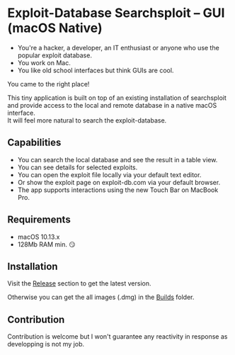 # Exploit-Database Searchsploit – GUI (macOS Native)
+ You're a hacker, a developer, an IT enthusiast or anyone who use the popular exploit database.
+ You work on Mac.
+ You like old school interfaces but think GUIs are cool.

You came to the right place!

This tiny application is built on top of an existing installation of searchsploit 
and provide access to the local and remote database in a native macOS interface.        
It will feel more natural to search the exploit-database. 


## Capabilities
+ You can search the local database and see the result in a table view.
+ You can see details for selected exploits.
+ You can open the exploit file locally via your default text editor.
+ Or show the exploit page on exploit-db.com via your default browser.
+ The app supports interactions using the new Touch Bar on MacBook Pro.

## Requirements
+ macOS 10.13.x
+ 128Mb RAM min. :smirk:

## Installation
Visit the [Release](https://github.com/tibOin/SearchSploit-GUI/releases) section to get the latest version.

Otherwise you can get the all images (.dmg) in the [Builds](SearchSploit%20GUI/Builds/) folder.



## Contribution
Contribution is welcome but I won't guarantee any reactivity in response as developping is not my job.
